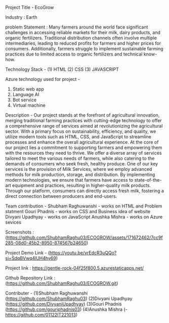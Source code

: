 Project Title - EcoGrow

Industry : Earth
 
problem Statement :
Many farmers around the world face significant challenges in accessing reliable markets for their milk, dairy products, and organic fertilizers. Traditional distribution channels often involve multiple intermediaries, leading to reduced profits for farmers and higher prices for consumers. Additionally, farmers struggle to implement sustainable farming practices due to limited access to organic fertilizers and technical know-how.

Technology Stack - (1) HTML
                   (2) CSS
                   (3) JAVASCRIPT

Azure technology used for project - 
1. Static web app
2. Language AI
3. Bot service
4. Virtual machine 

Description - 
Our project stands at the forefront of agricultural innovation, merging traditional farming practices with cutting-edge technology to offer a comprehensive range of services aimed at revolutionizing the agricultural sector. With a primary focus on sustainability, efficiency, and quality, we utilize modern tools such as HTML, CSS, and JavaScript to streamline processes and enhance the overall agricultural experience.
At the core of our project lies a commitment to supporting farmers and empowering them with the resources they need to thrive. We offer a diverse array of services tailored to meet the various needs of farmers, while also catering to the demands of consumers who seek fresh, healthy produce.
One of our key services is the provision of Milk Services, where we employ advanced methods for milk production, storage, and distribution. By implementing modern technologies, we ensure that farmers have access to state-of-the-art equipment and practices, resulting in higher-quality milk products. Through our platform, consumers can directly access fresh milk, fostering a direct connection between producers and end-users.

Team contribution - 
 Shubham Raghuwanshi - works on HTML and Problem statment 
 Gouri Phadnis - works on CSS and Business idea of website 
 Divyani Upadhyay - works on JavaScript 
 Anushka Mishra - works on Azure sevices




 Screenshots :
(https://github.com/ShubhamRaghu03/ECOGROW/assets/171672462/7cc9f285-08d0-45b2-8950-874567b24650)
 
Project Demo Link - (https://youtu.be/vrEdcR3uQQo?si=SdqBVwq4lUH4hy69)

Project link : https://gentle-rock-04f25f800.5.azurestaticapps.net/

Github Repository Link : (https://github.com/ShubhamRaghu03/ECOGROW.git)

Contributer - (1)Shubham Raghuwanshi (https://github.com/ShubhamRaghu03)
              (2)Divyani Upadhyay    (https://github.com/DivyaniUpadhyay)
              (3)Gouri Phadnis       (https://github.com/gouriphadnis03)
              (4)Anushka Mishra      (-https://github.com/01122IT221013)
